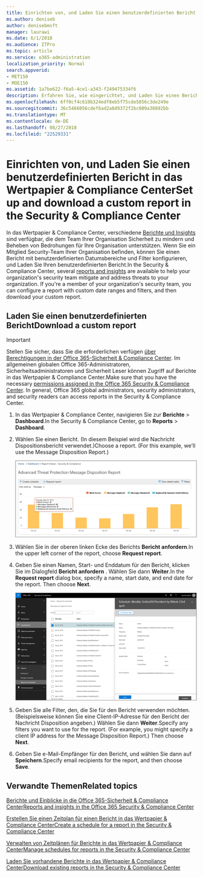 ```yaml
---
title: Einrichten von, und Laden Sie einen benutzerdefinierten Bericht in das Wertpapier &amp; Compliance Center
ms.author: deniseb
author: denisebmsft
manager: laurawi
ms.date: 6/1/2018
ms.audience: ITPro
ms.topic: article
ms.service: o365-administration
localization_priority: Normal
search.appverid:
- MET150
- MOE150
ms.assetid: 1a7be622-f6a5-4ce1-a343-f249475334f6
description: Erfahren Sie, wie eingerichtet, und Laden Sie einen Bericht mit einem benutzerdefinierten Datumsbereich und Filtern in das Wertpapier &amp; Compliance Center.
ms.openlocfilehash: 6ff0cf4c610b324edf8eb5f75cde5856c3de249e
ms.sourcegitcommit: 36c5466056cdef6ad2a8d9372f2bc009a30892bb
ms.translationtype: MT
ms.contentlocale: de-DE
ms.lasthandoff: 08/27/2018
ms.locfileid: "22529331"
---
```

# <a name="set-up-and-download-a-custom-report-in-the-security-amp-compliance-center"></a><span data-ttu-id="a2d44-103">Einrichten von, und Laden Sie einen benutzerdefinierten Bericht in das Wertpapier &amp; Compliance Center</span><span class="sxs-lookup"><span data-stu-id="a2d44-103">Set up and download a custom report in the Security &amp; Compliance Center</span></span>

<span data-ttu-id="a2d44-p101">In das Wertpapier &amp; Compliance Center, verschiedene [Berichte und Insights](reports-and-insights-in-security-and-compliance.md) sind verfügbar, die dem Team Ihrer Organisation Sicherheit zu mindern und Beheben von Bedrohungen für Ihre Organisation unterstützen. Wenn Sie ein Mitglied Security-Team Ihrer Organisation befinden, können Sie einen Bericht mit benutzerdefinierten Datumsbereiche und Filter konfigurieren, und Laden Sie Ihren benutzerdefinierten Bericht.</span><span class="sxs-lookup"><span data-stu-id="a2d44-p101">In the Security &amp; Compliance Center, several [reports and insights](reports-and-insights-in-security-and-compliance.md) are available to help your organization's security team mitigate and address threats to your organization. If you're a member of your organization's security team, you can configure a report with custom date ranges and filters, and then download your custom report.</span></span> 
  
## <a name="download-a-custom-report"></a><span data-ttu-id="a2d44-106">Laden Sie einen benutzerdefinierten Bericht</span><span class="sxs-lookup"><span data-stu-id="a2d44-106">Download a custom report</span></span>

> [!IMPORTANT]
> <span data-ttu-id="a2d44-p102">Stellen Sie sicher, dass Sie die erforderlichen verfügen [über Berechtigungen in der Office 365-Sicherheit &amp; Compliance Center](permissions-in-the-security-and-compliance-center.md). Im allgemeinen globalen Office 365-Administratoren, Sicherheitsadministratoren und Sicherheit Leser können Zugriff auf Berichte in das Wertpapier &amp; Compliance Center.</span><span class="sxs-lookup"><span data-stu-id="a2d44-p102">Make sure that you have the necessary [permissions assigned in the Office 365 Security &amp; Compliance Center](permissions-in-the-security-and-compliance-center.md). In general, Office 365 global administrators, security administrators, and security readers can access reports in the Security &amp; Compliance Center.</span></span> 
  
1. <span data-ttu-id="a2d44-109">In das Wertpapier &amp; Compliance Center, navigieren Sie zur **Berichte** \> **Dashboard**.</span><span class="sxs-lookup"><span data-stu-id="a2d44-109">In the Security &amp; Compliance Center, go to **Reports** \> **Dashboard**.</span></span>
    
2. <span data-ttu-id="a2d44-p103">Wählen Sie einen Bericht. (In diesem Beispiel wird die Nachricht Dispositionsbericht verwendet.)</span><span class="sxs-lookup"><span data-stu-id="a2d44-p103">Choose a report. (For this example, we'll use the Message Disposition Report.)</span></span>
    
    ![Wählen Sie zu einen Bericht herunterladen Bericht anfordern](media/b566925d-b9d9-453d-9bdd-f2637c7ba140.png)
  
3. <span data-ttu-id="a2d44-113">Wählen Sie in der oberen linken Ecke des Berichts **Bericht anfordern**.</span><span class="sxs-lookup"><span data-stu-id="a2d44-113">In the upper left corner of the report, choose **Request report**.</span></span>
    
4. <span data-ttu-id="a2d44-p104">Geben Sie einen Namen, Start- und Enddatum für den Bericht, klicken Sie im Dialogfeld **Bericht anfordern** . Wählen Sie dann **Weiter**.</span><span class="sxs-lookup"><span data-stu-id="a2d44-p104">In the **Request report** dialog box, specify a name, start date, and end date for the report. Then choose **Next**.</span></span>
    
    ![In das Wertpapier &amp; Compliance Center, wählen Sie Berichte \> Berichte für den Download](media/65e625f5-c98c-49fc-9c1f-8c80ec8308fd.png)
  
5. <span data-ttu-id="a2d44-p105">Geben Sie alle Filter, den, die Sie für den Bericht verwenden möchten. (Beispielsweise können Sie eine Client-IP-Adresse für den Bericht der Nachricht Disposition angeben.) Wählen Sie dann **Weiter**.</span><span class="sxs-lookup"><span data-stu-id="a2d44-p105">Specify any filters you want to use for the report. (For example, you might specify a client IP address for the Message Disposition Report.) Then choose **Next**.</span></span>
    
6. <span data-ttu-id="a2d44-119">Geben Sie e-Mail-Empfänger für den Bericht, und wählen Sie dann auf **Speichern**.</span><span class="sxs-lookup"><span data-stu-id="a2d44-119">Specify email recipients for the report, and then choose **Save**.</span></span>
    
## <a name="related-topics"></a><span data-ttu-id="a2d44-120">Verwandte Themen</span><span class="sxs-lookup"><span data-stu-id="a2d44-120">Related topics</span></span>

[<span data-ttu-id="a2d44-121">Berichte und Einblicke in die Office 365-Sicherheit &amp; Compliance Center</span><span class="sxs-lookup"><span data-stu-id="a2d44-121">Reports and insights in the Office 365 Security &amp; Compliance Center</span></span>](reports-and-insights-in-security-and-compliance.md)
  
[<span data-ttu-id="a2d44-122">Erstellen Sie einen Zeitplan für einen Bericht in das Wertpapier &amp; Compliance Center</span><span class="sxs-lookup"><span data-stu-id="a2d44-122">Create a schedule for a report in the Security &amp; Compliance Center</span></span>](create-a-schedule-for-a-report.md)
  
[<span data-ttu-id="a2d44-123">Verwalten von Zeitplänen für Berichte in das Wertpapier &amp; Compliance Center</span><span class="sxs-lookup"><span data-stu-id="a2d44-123">Manage schedules for reports in the Security &amp; Compliance Center</span></span>](manage-schedules-for-multiple-reports.md)
  
[<span data-ttu-id="a2d44-124">Laden Sie vorhandene Berichte in das Wertpapier &amp; Compliance Center</span><span class="sxs-lookup"><span data-stu-id="a2d44-124">Download existing reports in the Security &amp; Compliance Center</span></span>](download-existing-reports.md)
  

